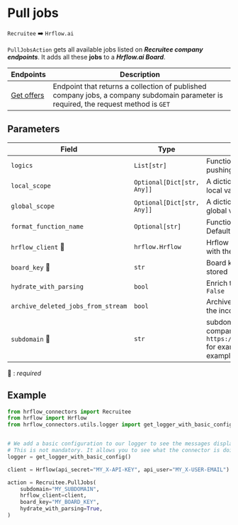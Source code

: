 # Pull jobs

`Recruitee` :arrow_right: `Hrflow.ai`

`PullJobsAction` gets all available jobs listed on ***Recruitee company endpoints***. It adds all these **jobs** to a ***Hrflow.ai Board***.

| Endpoints | Description |
| --------- | ----------- |
| [Get offers](https://docs.recruitee.com/reference/offers) | Endpoint that returns a collection of published company jobs, a company subdomain parameter is required, the request method is `GET`|

## Parameters

| Field | Type | Description |
| ----- | ---- | ----------- |
| `logics`  | `List[str]` | Function names to apply as filter before pushing the data. Default value : `[]`        |
| `local_scope`  | `Optional[Dict[str, Any]]` | A dictionary containing the current scope's local variables. Default value : `None`        |
| `global_scope`  | `Optional[Dict[str, Any]]` | A dictionary containing the current scope's global variables. Default value : `None`       |
| `format_function_name`  | `Optional[str]` | Function name to format job before pushing. Default value : `None`        |
| `hrflow_client` :red_circle: | `hrflow.Hrflow` | Hrflow client instance used to communicate with the Hrflow.ai API        |
| `board_key` :red_circle: | `str` | Board key where the jobs to be added will be stored        |
| `hydrate_with_parsing`  | `bool` | Enrich the job with parsing. Default value : `False`        |
| `archive_deleted_jobs_from_stream`  | `bool` | Archive Board jobs when they are no longer in the incoming job stream. Default value : `True`        |
| `subdomain` :red_circle: | `str` | subdomain of your company endpoint or the company you want to pull jobs from in `https://{subdomain}.recruitee.com/api/offers` for example subdomain=`testhr` for ***TESTHR*** an example company created to test     |

:red_circle: : *required* 

## Example

```python
from hrflow_connectors import Recruitee
from hrflow import Hrflow
from hrflow_connectors.utils.logger import get_logger_with_basic_config


# We add a basic configuration to our logger to see the messages displayed in the standard output
# This is not mandatory. It allows you to see what the connector is doing.
logger = get_logger_with_basic_config()

client = Hrflow(api_secret="MY_X-API-KEY", api_user="MY_X-USER-EMAIL")

action = Recruitee.PullJobs(
    subdomain="MY_SUBDOMAIN",
    hrflow_client=client,
    board_key="MY_BOARD_KEY",
    hydrate_with_parsing=True,
)
```
